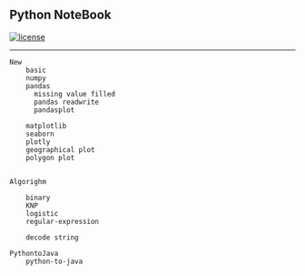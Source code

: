## Python NoteBook

[![license](https://img.shields.io/github/license/mashape/apistatus.svg)](https://github.com/LennyFan/PythonNoteBook/blob/master/LICENSE)

***

```
New
    basic
    numpy
    pandas
      missing value filled 
      pandas readwrite
      pandasplot
      
    matplotlib
    seaborn
    plotly
    geographical plot
    polygon plot
    
    
Algorighm

    binary
    KNP
    logistic
    regular-expression
    
    decode string
    
PythontoJava
    python-to-java
```

